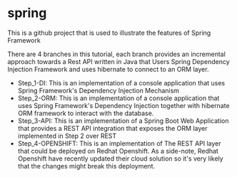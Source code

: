 # spring
This is a github project that is used to illustrate the features of Spring Framework

There are 4 branches in this tutorial, each branch provides an incremental approach towards a Rest API written in Java that Users Spring Dependency Injection Framework and uses hibernate to connect to an ORM layer.

 - Step_1-DI: This is an implementation of a console application that uses Spring Framework's Dependency Injection Mechanism
 - Step_2-ORM: This is an implementation of a console application that uses Spring Framework's Dependency Injection together with hibernate ORM framework to interact with the database.
 - Step_3-API: This is an implementation of a Spring Boot Web Application that provides a REST API integration that exposes the ORM layer implemented in Step 2 over REST
 - Step_4-OPENSHIFT: This is an implementation of The REST API layer that could be deployed on Redhat Openshift. As a side-note, Redhat Openshift have recently updated their cloud solution so it's very likely that the changes might break this deployment.
